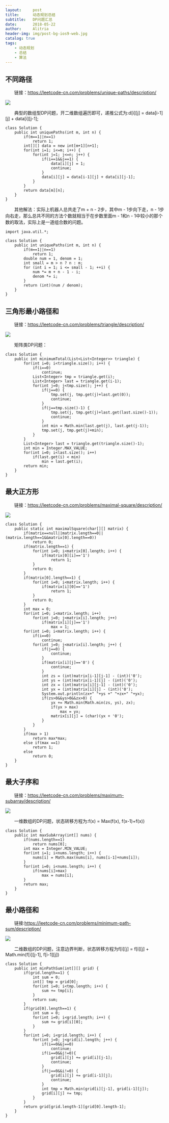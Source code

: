 ```yaml
---
layout:     post
title:      动态规划总结
subtitle:   DP问题汇总
date:       2018-05-22
author:     Alitria
header-img: img/post-bg-ios9-web.jpg
catalog: true
tags:
    - 动态规划
    - 总结
    - 算法
---
```


## 不同路径

&emsp;&emsp;链接：https://leetcode-cn.com/problems/unique-paths/description/  

![](https://ws1.sinaimg.cn/large/005L0VzSgy1fu0cp794psj30no0idq3o.jpg)  

&emsp;&emsp;典型的数组型DP问题，开二维数组遍历即可，递推公式为:d[i][j] = data[i-1][j] + data[i][j-1];

```
class Solution {
    public int uniquePaths(int m, int n) {
        if(m==1||n==1) 
            return 1;
        int[][] data = new int[m+1][n+1];
        for(int i=1; i<=m; i++) {
            for(int j=1; j<=n; j++) {
                if(i==1&&j==1) {
                    data[i][j] = 1;
                    continue;
                }
                data[i][j] = data[i-1][j] + data[i][j-1];
            }
        }
        return data[m][n];     
    }  
}
```
&emsp;&emsp;其他解法：实际上机器人总共走了m + n - 2步，其中m - 1步向下走，n - 1步向右走，那么总共不同的方法个数就相当于在步数里面m - 1和n - 1中较小的那个数的取法，实际上是一道组合数的问题。  

```
import java.util.*;

class Solution {
    public int uniquePaths(int m, int n) {
        if(m==1||n==1) 
            return 1;
        double num = 1, denom = 1;
        int small = m > n ? n : m;
        for (int i = 1; i <= small - 1; ++i) {
            num *= m + n - 1 - i;
            denom *= i;
        }
        return (int)(num / denom);
    }  
}
```
## 三角形最小路径和

&emsp;&emsp;链接：https://leetcode-cn.com/problems/triangle/description/  

![](https://ws1.sinaimg.cn/large/005L0VzSgy1fu8d99k228j30o60aewev.jpg)  

&emsp;&emsp;矩阵类DP问题：  

```
class Solution {
    public int minimumTotal(List<List<Integer>> triangle) {
        for(int i=0; i<triangle.size(); i++) {
            if(i==0)
                continue;
            List<Integer> tmp = triangle.get(i);
            List<Integer> last = triangle.get(i-1);
            for(int j=0; j<tmp.size(); j++) {
                if(j==0) {
                    tmp.set(j, tmp.get(j)+last.get(0));
                    continue;
                }
                if(j==tmp.size()-1) {
                    tmp.set(j, tmp.get(j)+last.get(last.size()-1));
                    continue;
                }
                int min = Math.min(last.get(j), last.get(j-1));
                tmp.set(j, tmp.get(j)+min);
            }
        }
        List<Integer> last = triangle.get(triangle.size()-1);
        int min = Integer.MAX_VALUE;
        for(int i=0; i<last.size(); i++) 
            if(last.get(i) < min)
                min = last.get(i);
        return min;
    }
}
```

## 最大正方形 

&emsp;&emsp;链接：https://leetcode-cn.com/problems/maximal-square/description/  

![](https://ws1.sinaimg.cn/large/005L0VzSgy1fu8fnlaay6j30of097aa6.jpg)  

```
class Solution {
    public static int maximalSquare(char[][] matrix) {
        if(matrix==null||matrix.length==0||(matrix.length==1&&matrix[0].length==0))
            return 0;
        if(matrix.length==1) {
            for(int i=0; i<matrix[0].length; i++) {
                if(matrix[0][i]=='1')
                    return 1;
            }
            return 0;
        }
        if(matrix[0].length==1) {
            for(int i=0; i<matrix.length; i++) {
                if(matrix[i][0]=='1')
                    return 1;
            }
            return 0;
        }
        int max = 0;
        for(int i=0; i<matrix.length; i++)
            for(int j=0; j<matrix[i].length; j++)
                if(matrix[i][j]=='1')
                    max = 1;
        for(int i=0; i<matrix.length; i++) {
            if(i==0)
                continue;
            for(int j=0; j<matrix[i].length; j++) {
                if(j==0) {
                    continue;
                }
                if(matrix[i][j]=='0') {
                    continue;
                }
                int zs = (int)matrix[i-1][j-1] - (int)('0');
                int ys = (int)matrix[i-1][j] - (int)('0');
                int zx = (int)matrix[i][j-1] - (int)('0');
                int yx = (int)matrix[i][j] - (int)('0');
                System.out.println(zx+" "+ys +" "+zx+" "+yx);
                if(zs>0&&ys>0&&zx>0) {
                    yx += Math.min(Math.min(zs, ys), zx);
                    if(yx > max)
                        max = yx;
                    matrix[i][j] = (char)(yx + '0');
                }
            }
        }
        if(max > 1)
            return max*max;
        else if(max ==1)
            return 1;
        else
            return 0;
    }
}
```
## 最大子序和

&emsp;&emsp;链接：https://leetcode-cn.com/problems/maximum-subarray/description/  

![](http://ww1.sinaimg.cn/large/005L0VzSly1fu9f8gb932j30od07st90.jpg)  

&emsp;&emsp;一维数组的DP问题，状态转移方程为:f(x) = Max(f(x), f(x-1)+f(x))

```
class Solution {
    public int maxSubArray(int[] nums) {
        if(nums.length==1)
            return nums[0];
        int max = Integer.MIN_VALUE;
        for(int i=1; i<nums.length; i++) {
            nums[i] = Math.max(nums[i], nums[i-1]+nums[i]);
        }
        for(int i=0; i<nums.length; i++) {
            if(nums[i]>max)
                max = nums[i];
        }
        return max;
    }
}
```

## 最小路径和

&emsp;&emsp;链接:https://leetcode-cn.com/problems/minimum-path-sum/description/  

![](http://ww1.sinaimg.cn/large/005L0VzSly1fu9fqqw3hoj30o608ct8u.jpg)  

&emsp;&emsp;二维数组的DP问题，注意边界判断，状态转移方程为f[i][j] = f[i][j] + Math.min(f[i][j-1], f[i-1][j])  


```
class Solution {
    public int minPathSum(int[][] grid) {
        if(grid.length==1) {
            int sum = 0;
            int[] tmp = grid[0];
            for(int i=0; i<tmp.length; i++) {
                sum += tmp[i];
            }
            return sum;
        }
        if(grid[0].length==1) {
            int sum = 0;
            for(int i=0; i<grid.length; i++) {
                sum += grid[i][0];
            }
        }
        for(int i=0; i<grid.length; i++) {
            for(int j=0; j<grid[i].length; j++) {
                if(i==0&&j==0)
                    continue;
                if(i==0&&j!=0){
                    grid[i][j] += grid[i][j-1];
                    continue;
                }
                if(j==0&&i!=0) {
                    grid[i][j] += grid[i-1][j];
                    continue;
                }
                int tmp = Math.min(grid[i][j-1], grid[i-1][j]);
                grid[i][j] += tmp;
            }
        }
        return grid[grid.length-1][grid[0].length-1];
    }
}
```
